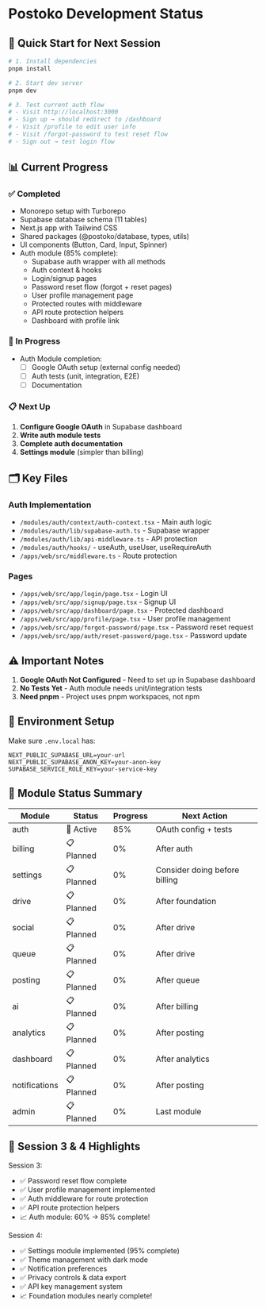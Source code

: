 # Postoko Development Status

## 🚀 Quick Start for Next Session

```bash
# 1. Install dependencies
pnpm install

# 2. Start dev server
pnpm dev

# 3. Test current auth flow
# - Visit http://localhost:3000
# - Sign up → should redirect to /dashboard
# - Visit /profile to edit user info
# - Visit /forgot-password to test reset flow
# - Sign out → test login flow
```

## 📊 Current Progress

### ✅ Completed
- Monorepo setup with Turborepo
- Supabase database schema (11 tables)
- Next.js app with Tailwind CSS
- Shared packages (@postoko/database, types, utils)
- UI components (Button, Card, Input, Spinner)
- Auth module (85% complete):
  - Supabase auth wrapper with all methods
  - Auth context & hooks
  - Login/signup pages
  - Password reset flow (forgot + reset pages)
  - User profile management page
  - Protected routes with middleware
  - API route protection helpers
  - Dashboard with profile link

### 🚧 In Progress
- Auth Module completion:
  - [ ] Google OAuth setup (external config needed)
  - [ ] Auth tests (unit, integration, E2E)
  - [ ] Documentation

### 📋 Next Up
1. **Configure Google OAuth** in Supabase dashboard
2. **Write auth module tests**
3. **Complete auth documentation**
4. **Settings module** (simpler than billing)

## 🗂️ Key Files

### Auth Implementation
- `/modules/auth/context/auth-context.tsx` - Main auth logic
- `/modules/auth/lib/supabase-auth.ts` - Supabase wrapper
- `/modules/auth/lib/api-middleware.ts` - API protection
- `/modules/auth/hooks/` - useAuth, useUser, useRequireAuth
- `/apps/web/src/middleware.ts` - Route protection

### Pages
- `/apps/web/src/app/login/page.tsx` - Login UI
- `/apps/web/src/app/signup/page.tsx` - Signup UI  
- `/apps/web/src/app/dashboard/page.tsx` - Protected dashboard
- `/apps/web/src/app/profile/page.tsx` - User profile management
- `/apps/web/src/app/forgot-password/page.tsx` - Password reset request
- `/apps/web/src/app/auth/reset-password/page.tsx` - Password update

## ⚠️ Important Notes

1. **Google OAuth Not Configured** - Need to set up in Supabase dashboard
2. **No Tests Yet** - Auth module needs unit/integration tests
3. **Need pnpm** - Project uses pnpm workspaces, not npm

## 🔧 Environment Setup

Make sure `.env.local` has:
```
NEXT_PUBLIC_SUPABASE_URL=your-url
NEXT_PUBLIC_SUPABASE_ANON_KEY=your-anon-key
SUPABASE_SERVICE_ROLE_KEY=your-service-key
```

## 📝 Module Status Summary

| Module | Status | Progress | Next Action |
|--------|--------|----------|-------------|
| auth | 🚧 Active | 85% | OAuth config + tests |
| billing | 📋 Planned | 0% | After auth |
| settings | 📋 Planned | 0% | Consider doing before billing |
| drive | 📋 Planned | 0% | After foundation |
| social | 📋 Planned | 0% | After drive |
| queue | 📋 Planned | 0% | After drive |
| posting | 📋 Planned | 0% | After queue |
| ai | 📋 Planned | 0% | After billing |
| analytics | 📋 Planned | 0% | After posting |
| dashboard | 📋 Planned | 0% | After analytics |
| notifications | 📋 Planned | 0% | After posting |
| admin | 📋 Planned | 0% | Last module |

## 🎉 Session 3 & 4 Highlights

Session 3:
- ✅ Password reset flow complete
- ✅ User profile management implemented
- ✅ Auth middleware for route protection
- ✅ API route protection helpers
- 📈 Auth module: 60% → 85% complete!

Session 4:
- ✅ Settings module implemented (95% complete)
- ✅ Theme management with dark mode
- ✅ Notification preferences
- ✅ Privacy controls & data export
- ✅ API key management system
- 📈 Foundation modules nearly complete!
